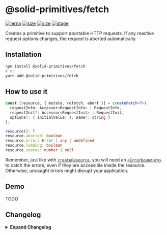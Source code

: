 # @solid-primitives/fetch

[![lerna](https://img.shields.io/badge/maintained%20with-lerna-cc00ff.svg?style=for-the-badge)](https://lerna.js.org/)
[![size](https://img.shields.io/bundlephobia/minzip/@solid-primitives/fetch?style=for-the-badge)](https://bundlephobia.com/package/@solid-primitives/fetch)
[![size](https://img.shields.io/npm/v/@solid-primitives/fetch?style=for-the-badge)](https://www.npmjs.com/package/@solid-primitives/fetch)
[![stage](https://img.shields.io/endpoint?style=for-the-badge&url=https%3A%2F%2Fraw.githubusercontent.com%2Fdavedbase%2Fsolid-primitives%2Fmain%2Fassets%2Fbadges%2Fstage-3.json)](https://github.com/solidjs-community/solid-primitives#contribution-process)

Creates a primitive to support abortable HTTP requests. If any reactive request options changes, the request is aborted automatically.

## Installation

```bash
npm install @solid-primitives/fetch
# or
yarn add @solid-primitives/fetch
```

## How to use it

```ts
const [resource, { mutate, refetch, abort }] = createFetch<T>(
  requestInfo: Accessor<RequestInfo> | RequestInfo,
  requestInit?: Accessor<RequestInit> | RequestInit,
  options?: { initialValue: T, name?: string }
);

resource(): T
resource.aborted: boolean
resource.error: Error | any | undefined
resource.loading: boolean
resource.status: number | null
```

Remember, just like with [`createResource`](https://www.solidjs.com/docs/latest/api#createresource), you will need an [`<ErrorBoundary>`](https://www.solidjs.com/docs/latest/api#%3Cerrorboundary%3E) to catch the errors, even if they are accessible inside the resource. Otherwise, uncaught errors might disrupt your application.

## Demo

TODO

## Changelog

<details>
<summary><b>Expand Changelog</b></summary>

0.0.100

Initial release adapted from https://github.com/microcipcip/vue-use-kit/blob/master/src/functions/useFetch/useFetch.ts.

0.0.105

Improve test setup

0.0.106

Add tests for error case, remove stray console.warn

1.0.5

Released CJS and SSR support.

1.0.6

Added missing server entry compile in TSUP and updated to Solid.

</details>
